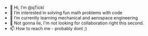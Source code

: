 - 👋 Hi, I’m @qTickl
- 👀 I’m interested in solving fun math problems with code
- 🌱 I’m currently learning mechanical and aerospace engineering
- 💞️ Not gonna lie, I'm not looking for collaboration right this second.
- 📫 How to reach me - probably dont ;)

<!---
qTickl/qTickl is a ✨ special ✨ repository because its `README.md` (this file) appears on your GitHub profile.
You can click the Preview link to take a look at your changes.
--->
